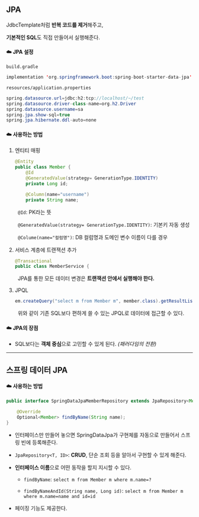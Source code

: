 ## JPA

JdbcTemplate처럼 **반복 코드를 제거**해주고,

**기본적인 SQL**도 직접 만들어서 실행해준다.



#### :cloud: JPA 설정

`build.gradle`

```java
implementation 'org.springframework.boot:spring-boot-starter-data-jpa'
```



`resources/application.properties`

```java
spring.datasource.url=jdbc:h2:tcp://localhost/~/test
spring.datasource.driver-class-name=org.h2.Driver
spring.datasource.username=sa
spring.jpa.show-sql=true
spring.jpa.hibernate.ddl-auto=none
```



#### :cloud: 사용하는 방법

1. 엔티티 매핑
   
   ```java
   @Entity
   public class Member {
       @Id
       @GeneratedValue(strategy= GenerationType.IDENTITY)
       private Long id;
   
       @Column(name="username")
       private String name;
   ```

        `@Id`: PK라는 뜻

        `@GeneratedValue(strategy= GenerationType.IDENTITY)`: 기본키 자동 생성

        `@Colume(name="컬럼명")`: DB 컬럼명과 도메인 변수 이름이 다를 경우



2. 서비스 계층에 트랜잭션 추가
   
   ```java
   @Transactional
   public class MemberService {
   ```

        JPA를 통한 모든 데이터 변경은 **트랜잭션 안에서 실행해야 한다.**



3. JPQL
   
   ```java
   em.createQuery("select m from Member m", member.class).getResultList();
   ```

        위와 같이 기존 SQL보다 편하게 쓸 수 있는 JPQL로 데이터에 접근할 수 있다.

#### :cloud: JPA의 장점

* SQL보다는 **객체 중심**으로 고민할 수 있게 된다. *(패러다임의 전환)*

---



## 스프링 데이터 JPA



#### :cloud: 사용하는 방법

```java
public interface SpringDataJpaMemberRepository extends JpaRepository<Member, Long>, MemberRepository {

    @Override
    Optional<Member> findByName(String name);
}
```

* 인터페이스만 만들어 놓으면 SpringDataJpa가 구현체를 자동으로 만들어서 스프링 빈에 등록해준다.

* `JpaRepository<T, ID>`: **CRUD**, 단순 조회 등을 알아서 구현할 수 있게 해준다.

* **인터페이스 이름**으로 어떤 동작을 할지 지시할 수 있다.
  
  * `findByName`: `select m from Member m where m.name=?`
  
  * `findByNameAndId(String name, Long id)`: `select m from Member m where m.name=name and id=id`

* 페이징 기능도 제공한다.


